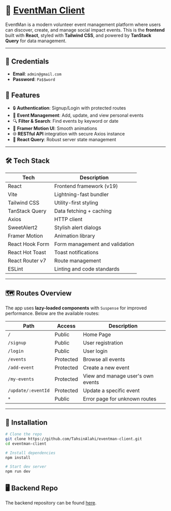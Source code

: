 # 🎉 [EventMan Client](https://eventman-client.vercel.app/)

EventMan is a modern volunteer event management platform where users can discover, create, and manage social impact events. This is the **frontend** built with **React**, styled with **Tailwind CSS**, and powered by **TanStack Query** for data management.

---

## 🔑 Credentials

- **Email**: `admin@gmail.com`
- **Password**: `Pa$$word`

## 🚀 Features

- 🔒 **Authentication**: Signup/Login with protected routes
- 📅 **Event Management**: Add, update, and view personal events
- 🔍 **Filter & Search**: Find events by keyword or date
- 🎨 **Framer Motion UI**: Smooth animations
- 🌐 **RESTful API** integration with secure Axios instance
- 🧠 **React Query**: Robust server state management

---

## 🛠️ Tech Stack

| Tech            | Description                    |
| --------------- | ------------------------------ |
| React           | Frontend framework (v19)       |
| Vite            | Lightning-fast bundler         |
| Tailwind CSS    | Utility-first styling          |
| TanStack Query  | Data fetching + caching        |
| Axios           | HTTP client                    |
| SweetAlert2     | Stylish alert dialogs          |
| Framer Motion   | Animation library              |
| React Hook Form | Form management and validation |
| React Hot Toast | Toast notifications            |
| React Router v7 | Route management               |
| ESLint          | Linting and code standards     |

---

## 🗺️ Routes Overview

The app uses **lazy-loaded components** with `Suspense` for improved performance. Below are the available routes:

| Path               | Access    | Description                       |
| ------------------ | --------- | --------------------------------- |
| `/`                | Public    | Home Page                         |
| `/signup`          | Public    | User registration                 |
| `/login`           | Public    | User login                        |
| `/events`          | Protected | Browse all events                 |
| `/add-event`       | Protected | Create a new event                |
| `/my-events`       | Protected | View and manage user's own events |
| `/update/:eventId` | Protected | Update a specific event           |
| `*`                | Public    | Error page for unknown routes     |

---

## 🧾 Installation

```bash
# Clone the repo
git clone https://github.com/TahsinAlahi/eventman-client.git
cd eventman-client

# Install dependencies
npm install

# Start dev server
npm run dev
```

## 🖥️ Backend Repo

The backend repository can be found [here](https://github.com/TahsinAlahi/eventman-server).
